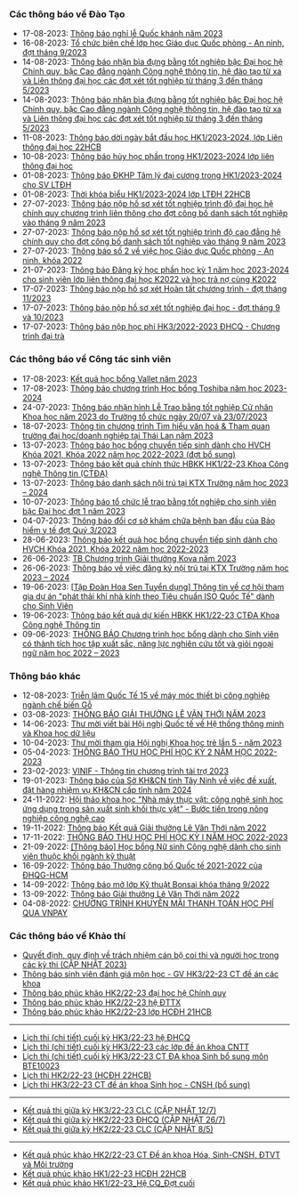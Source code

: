### Các thông báo về Đào Tạo
 - 17-08-2023: [Thông báo nghỉ lễ Quốc khánh năm 2023](https://www.hcmus.edu.vn/component/content/article/191-phong-dao-tao/thong-bao-he-chinh-quy/thong-bao-khac/5137-thong-bao-nghi-le-quoc-khanh-nam-2023?Itemid=437)
 - 16-08-2023: [Tổ chức biên chế lớp học Giáo dục Quốc phòng - An ninh, đợt tháng 9/2023](https://www.hcmus.edu.vn/component/content/article/191-phong-dao-tao/thong-bao-he-chinh-quy/thong-bao-khac/5136-to-chuc-bien-che-lop-hoc-giao-duc-quoc-phong-an-ninh-dot-thang-9-2023?Itemid=437)
 - 14-08-2023: [Thông báo nhận bìa đựng bằng tốt nghiệp bậc Đại học hệ Chính quy, bậc Cao đẳng ngành Công nghệ thông tin, hệ đào tạo từ xa và Liên thông đại học các đợt xét tốt nghiệp từ tháng 3 đến tháng 5/2023](https://www.hcmus.edu.vn/component/content/article/189-phong-dao-tao/thong-bao-he-chinh-quy/tot-nghiep/5132-thong-bao-nhan-bia-dung-bang-tot-nghiep-bac-dai-hoc-he-chinh-quy-bac-cao-dang-nganh-cong-nghe-thong-tin-he-dao-tao-tu-xa-va-lien-thong-dai-hoc-cac-dot-xet-tot-nghiep-tu-thang-3-den-thang-5-2023?Itemid=437)
 - 14-08-2023: [Thông báo nhận bìa đựng bằng tốt nghiệp bậc Đại học hệ Chính quy, bậc Cao đẳng ngành Công nghệ thông tin, hệ đào tạo từ xa và Liên thông đại học các đợt xét tốt nghiệp từ tháng 3 đến tháng 5/2023](https://www.hcmus.edu.vn/component/content/article/195-phong-dao-tao/thong-bao-lien-thong-dai-hoc/tot-nghiep_lt/5133-thong-bao-nhan-bia-dung-bang-tot-nghiep-bac-dai-hoc-he-chinh-quy-bac-cao-dang-nganh-cong-nghe-thong-tin-he-dao-tao-tu-xa-va-lien-thong-dai-hoc-cac-dot-xet-tot-nghiep-tu-thang-3-den-thang-5-2023?Itemid=437)
 - 11-08-2023: [Thông báo dời ngày bắt đầu học HK1/2023-2024, lớp Liên thông đại học 22HCB](https://www.hcmus.edu.vn/component/content/article/192-phong-dao-tao/thong-bao-lien-thong-dai-hoc/thoi-khoa-bieu_lt/5124-thong-bao-doi-ngay-bat-dau-hoc-hk1-2023-2024-lop-lien-thong-dai-hoc-22hcb?Itemid=437)
 - 10-08-2023: [Thông báo hủy học phần trong HK1/2023-2024 lớp liên thông đại học](https://www.hcmus.edu.vn/component/content/article/193-phong-dao-tao/thong-bao-lien-thong-dai-hoc/dang-ky-hoc-phan_lt/5122-thong-bao-huy-hoc-phan-trong-hk1-2023-2024-lop-lien-thong-dai-hoc?Itemid=437)
 - 01-08-2023: [Thông báo ĐKHP Tâm lý đại cương trong HK1/2023-2024 cho SV LTĐH](https://www.hcmus.edu.vn/component/content/article/193-phong-dao-tao/thong-bao-lien-thong-dai-hoc/dang-ky-hoc-phan_lt/5111-thong-bao-dkhp-tam-ly-dai-cuong-trong-hk1-2023-2024-cho-sv-ltdh?Itemid=437)
 - 01-08-2023: [Thời khóa biểu HK1/2023-2024 lớp LTĐH 22HCB](https://www.hcmus.edu.vn/component/content/article/192-phong-dao-tao/thong-bao-lien-thong-dai-hoc/thoi-khoa-bieu_lt/5110-thoi-khoa-bieu-hk1-2023-2024-lop-ltdh-22hcb?Itemid=437)
 - 27-07-2023: [Thông báo nộp hồ sơ xét tốt nghiệp trình độ đại học hệ chính quy chương trình liên thông cho đợt công bố danh sách tốt nghiệp vào tháng 9 năm 2023](https://www.hcmus.edu.vn/component/content/article/195-phong-dao-tao/thong-bao-lien-thong-dai-hoc/tot-nghiep_lt/5106-thong-bao-nop-ho-so-xet-tot-nghiep-trinh-do-dai-hoc-he-chinh-quy-chuong-trinh-lien-thong-cho-dot-cong-bo-danh-sach-tot-nghiep-vao-thang-9-nam-2023?Itemid=437)
 - 27-07-2023: [Thông báo nộp hồ sơ xét tốt nghiệp trình độ cao đẳng hệ chính quy cho đợt công bố danh sách tốt nghiệp vào tháng 9 năm 2023](https://www.hcmus.edu.vn/component/content/article/202-phong-dao-tao/thong-bao-he-cao-dang/tot-nghiep_cd/5105-thong-bao-nop-ho-so-xet-tot-nghiep-trinh-do-cao-dang-he-chinh-quy-cho-dot-cong-bo-danh-sach-tot-nghiep-vao-thang-9-nam-2023?Itemid=437)
 - 27-07-2023: [Thông báo số 2 về việc học Giáo dục Quốc phòng - An ninh, khóa 2022](https://www.hcmus.edu.vn/component/content/article/191-phong-dao-tao/thong-bao-he-chinh-quy/thong-bao-khac/5104-thong-bao-so-2-ve-viec-hoc-giao-duc-quoc-phong-an-ninh-khoa-2022?Itemid=437)
 - 21-07-2023: [Thông báo Đăng ký học phần học kỳ 1 năm học 2023-2024 cho sinh viên lớp liên thông đại học K2022 và học trả nợ cùng K2022](https://www.hcmus.edu.vn/component/content/article/193-phong-dao-tao/thong-bao-lien-thong-dai-hoc/dang-ky-hoc-phan_lt/5098-thong-bao-dang-ky-hoc-phan-hoc-ky-1-nam-hoc-2023-2024-cho-sinh-vien-lop-lien-thong-dai-hoc-k2022-va-hoc-tra-no-cung-k2022?Itemid=437)
 - 17-07-2023: [Thông báo nộp hồ sơ xét Hoàn tất chương trình - đợt tháng 11/2023](https://www.hcmus.edu.vn/component/content/article/190-phong-dao-tao/thong-bao-he-chinh-quy/hoan-tat-chuong-trinh/5091-thong-bao-nop-ho-so-xet-hoan-tat-chuong-trinh-dot-thang-11-2023?Itemid=437)
 - 17-07-2023: [Thông báo nộp hồ sơ xét tốt nghiệp đại học - đợt tháng 9 và 10/2023](https://www.hcmus.edu.vn/component/content/article/189-phong-dao-tao/thong-bao-he-chinh-quy/tot-nghiep/5090-thong-bao-nop-ho-so-xet-tot-nghiep-dai-hoc-dot-thang-9-va-10-2023?Itemid=437)
 - 17-07-2023: [Thông báo nộp học phí HK3/2022-2023 ĐHCQ - Chương trình đại trà](https://www.hcmus.edu.vn/component/content/article/187-phong-dao-tao/thong-bao-he-chinh-quy/hoc-phi/5089-thong-bao-nop-hoc-phi-hk3-2022-2023-dhcq-chuong-trinh-dai-tra?Itemid=437)
### Các thông báo về Công tác sinh viên
 - 17-08-2023: [Kết quả học bổng Vallet năm 2023](https://www.hcmus.edu.vn/component/content/article/125-cong-tac-sinh-vien/thong-bao-hoc-bong/5139-ket-qua-hoc-bong-vallet-nam-2023?Itemid=437)
 - 17-08-2023: [Thông báo chương trình Học bổng Toshiba năm học 2023-2024](https://www.hcmus.edu.vn/component/content/article/125-cong-tac-sinh-vien/thong-bao-hoc-bong/5138-thong-bao-chuong-trinh-hoc-bong-toshiba-nam-hoc-2023-2024?Itemid=437)
 - 24-07-2023: [Thông báo nhận hình Lễ Trao bằng tốt nghiệp Cử nhân Khoa học năm 2023 do Trường tổ chức ngày 20/07 và 23/07/2023](https://www.hcmus.edu.vn/component/content/article/109-cong-tac-sinh-vien/thong-tin-danh-cho-sinh-vien/5100-thong-bao-nhan-hinh-le-trao-bang-tot-nghiep-cu-nhan-khoa-hoc-nam-2023-do-truong-to-chuc-ngay-20-07-va-23-07-2023?Itemid=437)
 - 18-07-2023: [Thông tin chương trình Tìm hiểu văn hoá & Tham quan trường đại học/doanh nghiệp tại Thái Lan năm 2023](https://www.hcmus.edu.vn/component/content/article/109-cong-tac-sinh-vien/thong-tin-danh-cho-sinh-vien/5092-thong-tin-chuong-trinh-tim-hieu-van-hoa-tham-quan-truong-dai-hoc-doanh-nghiep-tai-thai-lan-nam-2023?Itemid=437)
 - 13-07-2023: [Thông báo học bổng chuyển tiếp sinh dành cho HVCH Khóa 2021, Khóa 2022 năm học 2022-2023 (đợt bổ sung)](https://www.hcmus.edu.vn/component/content/article/125-cong-tac-sinh-vien/thong-bao-hoc-bong/5083-thong-bao-hoc-bong-chuyen-tiep-sinh-danh-cho-hvch-khoa-2021-khoa-2022-nam-hoc-2022-2023-dot-bo-sung?Itemid=437)
 - 13-07-2023: [Thông báo kết quả chính thức HBKK HK1/22-23 Khoa Công nghệ Thông tin (CTĐA)](https://www.hcmus.edu.vn/component/content/article/125-cong-tac-sinh-vien/thong-bao-hoc-bong/5082-thong-bao-ket-qua-chinh-thuc-hbkk-hk1-22-23-khoa-cong-nghe-thong-tin-ctda?Itemid=437)
 - 13-07-2023: [Thông báo danh sách nội trú tại KTX Trường năm học 2023 – 2024 ](https://www.hcmus.edu.vn/component/content/article/109-cong-tac-sinh-vien/thong-tin-danh-cho-sinh-vien/5080-thong-bao-danh-sach-noi-tru-tai-ktx-truong-nam-hoc-2023-2024?Itemid=437)
 - 10-07-2023: [Thông báo tổ chức lễ trao bằng tốt nghiệp cho sinh viên bậc Đại học đợt 1 năm 2023](https://www.hcmus.edu.vn/component/content/article/109-cong-tac-sinh-vien/thong-tin-danh-cho-sinh-vien/5077-thong-bao-to-chuc-le-trao-bang-tot-nghiep-cho-sinh-vien-bac-dai-hoc-dot-1-nam-2023?Itemid=437)
 - 04-07-2023: [Thông báo đổi cơ sở khám chữa bệnh ban đầu của Bảo hiểm y tế đợt Quý 3/2023](https://www.hcmus.edu.vn/component/content/article/128-cong-tac-sinh-vien/thong-bao-bao-hiem-sinh-vien/5067-thong-bao-doi-co-so-kham-chua-benh-ban-dau-cua-bao-hiem-y-te-dot-quy-3-2023?Itemid=437)
 - 28-06-2023: [Thông báo kết quả học bổng chuyển tiếp sinh dành cho HVCH Khóa 2021, Khóa 2022 năm học 2022-2023](https://www.hcmus.edu.vn/component/content/article/125-cong-tac-sinh-vien/thong-bao-hoc-bong/5061-thong-bao-ket-qua-hoc-bong-chuyen-tiep-sinh-danh-cho-hvch-khoa-2021-khoa-2022-nam-hoc-2022-2023?Itemid=437)
 - 26-06-2023: [TB  Chương trình Giải thưởng Kova năm 2023](https://www.hcmus.edu.vn/component/content/article/125-cong-tac-sinh-vien/thong-bao-hoc-bong/5060-tb-chuong-trinh-giai-thuong-kova-nam-2023?Itemid=437)
 - 26-06-2023: [Thông báo về việc đăng ký nội trú tại KTX Trường năm học 2023 – 2024 ](https://www.hcmus.edu.vn/component/content/article/109-cong-tac-sinh-vien/thong-tin-danh-cho-sinh-vien/5058-thong-bao-ve-viec-dang-ky-noi-tru-tai-ktx-truong-nam-hoc-2023-2024?Itemid=437)
 - 19-06-2023: [[Tập Đoàn Hoa Sen Tuyển dụng] Thông tin về cơ hội tham gia dự án "phát thải khí nhà kính theo Tiêu chuẩn ISO Quốc Tế" dành cho Sinh Viên](https://www.hcmus.edu.vn/component/content/article/109-cong-tac-sinh-vien/thong-tin-danh-cho-sinh-vien/5048-tap-doan-hoa-sen-tuyen-dung-thong-tin-ve-co-hoi-tham-gia-du-an-phat-thai-khi-nha-kinh-theo-tieu-chuan-iso-quoc-te-danh-cho-sinh-vien?Itemid=437)
 - 19-06-2023: [Thông báo kết quả dự kiến HBKK HK1/22-23 CTĐA Khoa Công nghệ Thông tin ](https://www.hcmus.edu.vn/component/content/article/125-cong-tac-sinh-vien/thong-bao-hoc-bong/5047-thong-bao-ket-qua-du-kien-hbkk-hk1-22-23-ctda-khoa-cong-nghe-thong-tin?Itemid=437)
 - 09-06-2023: [THÔNG BÁO  Chương trình học bổng dành cho Sinh viên có thành tích học tập xuất sắc, năng lực nghiên cứu tốt và giỏi ngoại ngữ năm học 2022 – 2023](https://www.hcmus.edu.vn/component/content/article/125-cong-tac-sinh-vien/thong-bao-hoc-bong/5036-thong-bao-chuong-trinh-hoc-bong-danh-cho-sinh-vien-co-thanh-tich-hoc-tap-xuat-sac-nang-luc-nghien-cuu-tot-va-gioi-ngoai-ngu-nam-hoc-2022-2023?Itemid=437)
### Thông báo khác
 - 12-08-2023: [Triễn lãm Quốc Tế 15 về máy móc thiết bị công nghiệp ngành chế biến Gỗ](https://www.hcmus.edu.vn/component/content/article?id=5128:trien-lam-quoc-te-15-ve-may-moc-thiet-bi-cong-nghiep-nganh-che-bien-go&catid=100&Itemid=437)
 - 03-08-2023: [THÔNG BÁO GIẢI THƯỞNG LÊ VĂN THỚI NĂM 2023](https://www.hcmus.edu.vn/component/content/article?id=5116:thong-bao-giai-thuong-le-van-thoi-nam-2023&catid=100&Itemid=437)
 - 14-06-2023: [Thư mời viết bài Hội nghị Quốc tế về Hệ thống thông minh và Khoa học dữ liệu](https://www.hcmus.edu.vn/component/content/article?id=5042:thu-moi-viet-bai-hoi-nghi-quoc-te-ve-he-thong-thong-minh-va-khoa-hoc-du-lieu&catid=100&Itemid=437)
 - 10-04-2023: [Thư mời tham gia Hội nghị Khoa học trẻ lần 5 - năm 2023](https://www.hcmus.edu.vn/component/content/article?id=4953:thu-moi-tham-gia-hoi-nghi-khoa-hoc-tre-lan-5-nam-2023&catid=100&Itemid=437)
 - 05-04-2023: [THÔNG BÁO THU HỌC PHÍ HỌC KỲ 2 NĂM HỌC 2022-2023](https://www.hcmus.edu.vn/component/content/article/156-ke-hoach-tai-chinh/thong-bao-danh-cho-sinh-vien/4946-thong-bao-thu-hoc-phi-hoc-ky-2-nam-hoc-2022-2023?Itemid=437)
 - 23-02-2023: [VINIF - Thông tin chương trình tài trợ 2023](https://www.hcmus.edu.vn/component/content/article?id=4874:vinif-thong-tin-chuong-trinh-tai-tro-2023&catid=100&Itemid=437)
 - 19-01-2023: [Thông báo của Sở KH&CN tỉnh Tây Ninh về việc đề xuất, đặt hàng nhiệm vụ KH&CN cấp tỉnh năm 2024](https://www.hcmus.edu.vn/component/content/article?id=4825:thong-bao-cua-so-kh-cn-tinh-tay-ninh-ve-viec-de-xuat-dat-hang-nhiem-vu-kh-cn-cap-tinh-nam-2024&catid=100&Itemid=437)
 - 24-11-2022: [Hội thảo khoa học "Nhà máy thực vật: công nghệ sinh học ứng dụng trong sản xuất sinh khối thực vật" - Bước tiến trong nông nghiệp công nghệ cao](https://www.hcmus.edu.vn/component/content/article?id=4730:hoi-thao-khoa-hoc-nha-may-thuc-vat-cong-nghe-sinh-hoc-ung-dung-trong-san-xuat-sinh-khoi-thuc-vat-buoc-tien-trong-nong-nghiep-cong-nghe-cao&catid=100&Itemid=437)
 - 19-11-2022: [Thông báo Kết quả Giải thưởng Lê Văn Thới năm 2022](https://www.hcmus.edu.vn/component/content/article?id=4722:thong-bao-ket-qua-giai-thuong-le-van-thoi-nam-2022&catid=100&Itemid=437)
 - 17-11-2022: [THÔNG BÁO THU HỌC PHÍ HỌC KỲ I NĂM HỌC 2022-2023](https://www.hcmus.edu.vn/component/content/article/156-ke-hoach-tai-chinh/thong-bao-danh-cho-sinh-vien/4718-thong-bao-thu-hoc-phi-hoc-ky-i-nam-hoc-2022-2023?Itemid=437)
 - 21-09-2022: [[Thông báo] Học bổng Nữ sinh Công nghệ dành cho sinh viên thuộc khối ngành kỹ thuật](https://www.hcmus.edu.vn/component/content/article/104-quan-he-doi-ngoai/thông-tin-dành-cho-sinh-viên/4591-thong-bao-hoc-bong-nu-sinh-cong-nghe-danh-cho-sinh-vien-thuoc-khoi-nganh-ky-thuat?Itemid=437)
 - 16-09-2022: [Thông báo Thưởng công bố Quốc tế 2021-2022 của ĐHQG-HCM](https://www.hcmus.edu.vn/component/content/article?id=4582:thong-bao-thuong-cong-bo-quoc-te-2021-2022-cua-dhqg-hcm&catid=100&Itemid=437)
 - 14-09-2022: [Thông báo mở lớp Kỹ thuật Bonsai khóa tháng 9/2022](https://www.hcmus.edu.vn/component/content/article?id=4575:thong-bao-mo-lop-ky-thuat-bonsai-khoa-thang-9-2022&catid=100&Itemid=437)
 - 13-09-2022: [Thông báo Giải thưởng Lê Văn Thới năm 2022](https://www.hcmus.edu.vn/component/content/article?id=4574:thong-bao-giai-thuong-le-van-thoi-nam-2022&catid=100&Itemid=437)
 - 04-08-2022: [CHƯƠNG TRÌNH KHUYẾN MÃI THANH TOÁN HỌC PHÍ QUA VNPAY](https://www.hcmus.edu.vn/component/content/article/156-ke-hoach-tai-chinh/thong-bao-danh-cho-sinh-vien/4499-chuong-trinh-khuyen-mai-thanh-toan-hoc-phi-qua-vnpay?Itemid=437)
### Các thông báo về Khảo thí
 - [Quyết định, quy định về trách nhiệm cán bộ coi thi và người học trong các kỳ thi (CẬP NHẬT 2023)](http://ktdbcl.hcmus.edu.vn/index.php/thong-bao/745-quy-t-d-nh-quy-d-nh-v-trach-nhi-m-can-b-coi-thi-va-ngu-i-h-c-trong-cac-ky-thi-c-p-nh-t-2023)
 - [Thông báo sinh viên đánh giá môn học - GV HK3/22-23 CT đề án các khoa](http://ktdbcl.hcmus.edu.vn/index.php/thong-bao/739-thong-bao-sinh-vien-danh-gia-mon-h-c-gv-hk3-22-23-ct-d-an-cac-khoa)
 - [Thông báo phúc khảo HK2/22-23  đại học hệ Chính quy](http://ktdbcl.hcmus.edu.vn/index.php/thong-bao/735-thong-bao-phuc-kh-o-hk2-22-23-d-i-h-c-h-chinh-quy)
 - [Thông báo phúc khảo HK2/22-23 hệ ĐTTX](http://ktdbcl.hcmus.edu.vn/index.php/thong-bao/734-thong-bao-phuc-kh-o-hk2-22-23-h-dttx)
 - [Thông báo phúc khảo HK2/22-23 lớp HCĐH 21HCB](http://ktdbcl.hcmus.edu.vn/index.php/thong-bao/728-thong-bao-phuc-kh-o-hk2-22-23-l-p-hcdh-21hcb)
---
 - [Lịch thi (chi tiết) cuối kỳ HK3/22-23 hệ ĐHCQ](http://ktdbcl.hcmus.edu.vn/index.php/cong-tac-kh-o-thi/l-ch-thi-h-c-ky/744-l-ch-thi-chi-ti-t-cu-i-ky-hk3-22-23-h-dhcq)
 - [Lịch thi (chi tiết) cuối kỳ HK3/22-23 các lớp đề án khoa CNTT](http://ktdbcl.hcmus.edu.vn/index.php/cong-tac-kh-o-thi/l-ch-thi-h-c-ky/743-l-ch-thi-chi-ti-t-cu-i-ky-hk3-22-23-cac-l-p-d-an-khoa-cntt)
 - [Lịch thi (chi tiết) cuối kỳ HK3/22-23 CT ĐA khoa Sinh bổ sung môn BTE10023](http://ktdbcl.hcmus.edu.vn/index.php/cong-tac-kh-o-thi/l-ch-thi-h-c-ky/742-l-ch-thi-chi-ti-t-cu-i-ky-hk3-22-23-ct-da-khoa-sinh-b-sung-mon-bte10023)
 - [Lịch thi HK2/22-23 (HCĐH 22HCB)](http://ktdbcl.hcmus.edu.vn/index.php/cong-tac-kh-o-thi/l-ch-thi-h-c-ky/741-l-ch-thi-hk2-22-23-hcdh-22hcb)
 - [Lịch thi HK3/22-23 CT đề án khoa Sinh học - CNSH (bổ sung)](http://ktdbcl.hcmus.edu.vn/index.php/cong-tac-kh-o-thi/l-ch-thi-h-c-ky/740-l-ch-thi-hk3-22-23-ct-d-an-khoa-sinh-h-c-cnsh-b-sung)
---
 - [Kết quả thi giữa kỳ HK3/22-23 CLC (CẬP NHẬT 12/7)](http://ktdbcl.hcmus.edu.vn/index.php/cong-tac-kh-o-thi/k-t-qu-thi-h-c-ky/714-k-t-qu-thi-gi-a-ky-hk3-22-23-clc)
 - [Kết quả thi giữa kỳ HK2/22-23 ĐHCQ (CẬP NHẬT 26/7)](http://ktdbcl.hcmus.edu.vn/index.php/cong-tac-kh-o-thi/k-t-qu-thi-h-c-ky/708-k-t-qu-thi-gi-a-ky-hk2-22-23-dhcq)
 - [Kết quả thi giữa kỳ HK2/22-23 CLC (CẬP NHẬT 8/5)](http://ktdbcl.hcmus.edu.vn/index.php/cong-tac-kh-o-thi/k-t-qu-thi-h-c-ky/671-k-t-qu-thi-gi-a-ky-hk2-22-23-clc)
---
 - [Kết quả phúc khảo HK2/22-23 CT Đề án khoa Hóa, Sinh-CNSH, ĐTVT và Môi trường](http://ktdbcl.hcmus.edu.vn/index.php/cong-tac-kh-o-thi/k-t-qu-phuc-tra/726-k-t-qu-phuc-kh-o-hk2-22-23-ct-d-an-khoa-hoa-sinh-cnsh-dtvt-va-moi-tru-ng)
 - [Kết quả phúc khảo HK1/22-23 HCĐH 22HCB](http://ktdbcl.hcmus.edu.vn/index.php/cong-tac-kh-o-thi/k-t-qu-phuc-tra/723-k-t-qu-phuc-kh-o-hk1-22-23-hcdh-22hcb)
 - [Kết quả phúc khảo HK1/22-23_Hệ CQ_Đợt cuối](http://ktdbcl.hcmus.edu.vn/index.php/cong-tac-kh-o-thi/k-t-qu-phuc-tra/691-k-t-qu-phuc-kh-o-hk1-22-23-h-cq-d-t-cu-i)
